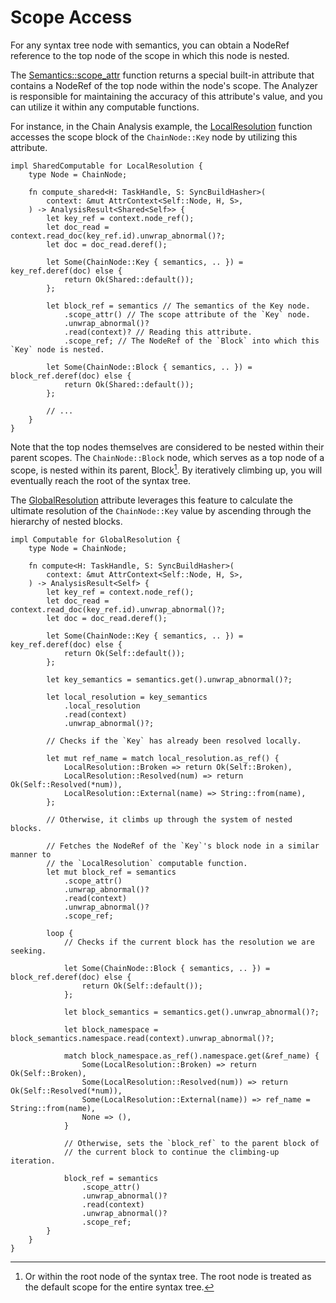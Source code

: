 <!------------------------------------------------------------------------------
  This file is a part of the "Lady Deirdre" work,
  a compiler front-end foundation technology.

  This work is proprietary software with source-available code.

  To copy, use, distribute, and contribute to this work, you must agree to
  the terms of the General License Agreement:

  https://github.com/Eliah-Lakhin/lady-deirdre/blob/master/EULA.md.

  The agreement grants you a Commercial-Limited License that gives you
  the right to use my work in non-commercial and limited commercial products
  with a total gross revenue cap. To remove this commercial limit for one of
  your products, you must acquire an Unrestricted Commercial License.

  If you contribute to the source code, documentation, or related materials
  of this work, you must assign these changes to me. Contributions are
  governed by the "Derivative Work" section of the General License
  Agreement.

  Copying the work in parts is strictly forbidden, except as permitted under
  the terms of the General License Agreement.

  If you do not or cannot agree to the terms of this Agreement,
  do not use this work.

  This work is provided "as is" without any warranties, express or implied,
  except to the extent that such disclaimers are held to be legally invalid.

  Copyright (c) 2024 Ilya Lakhin (Илья Александрович Лахин).
  All rights reserved.
------------------------------------------------------------------------------->

# Scope Access

For any syntax tree node with semantics, you can obtain a NodeRef reference to
the top node of the scope in which this node is nested.

The [Semantics::scope_attr](https://docs.rs/lady-deirdre/2.0.1/lady_deirdre/analysis/struct.Semantics.html#method.scope_attr)
function returns a special built-in attribute that contains a NodeRef of the top
node within the node's scope. The Analyzer is responsible for maintaining the
accuracy of this attribute's value, and you can utilize it within any computable
functions.

For instance, in the Chain Analysis example,
the [LocalResolution](https://github.com/Eliah-Lakhin/lady-deirdre/blob/1f4ecdac2a1d8c73e6d94909fb0c7fcd04d31fc0/work/crates/examples/src/chain_analysis/semantics.rs#L172)
function accesses the scope block of the `ChainNode::Key` node by utilizing this
attribute.

```rust,noplayground
impl SharedComputable for LocalResolution {
    type Node = ChainNode;

    fn compute_shared<H: TaskHandle, S: SyncBuildHasher>(
        context: &mut AttrContext<Self::Node, H, S>,
    ) -> AnalysisResult<Shared<Self>> {
        let key_ref = context.node_ref();
        let doc_read = context.read_doc(key_ref.id).unwrap_abnormal()?;
        let doc = doc_read.deref();

        let Some(ChainNode::Key { semantics, .. }) = key_ref.deref(doc) else {
            return Ok(Shared::default());
        };

        let block_ref = semantics // The semantics of the Key node.
            .scope_attr() // The scope attribute of the `Key` node.
            .unwrap_abnormal()?
            .read(context)? // Reading this attribute.
            .scope_ref; // The NodeRef of the `Block` into which this `Key` node is nested.

        let Some(ChainNode::Block { semantics, .. }) = block_ref.deref(doc) else {
            return Ok(Shared::default());
        };
        
        // ...
    }
}
```

Note that the top nodes themselves are considered to be nested within their
parent scopes. The `ChainNode::Block` node, which serves as a top node of a
scope, is nested within its parent, Block[^parent]. By iteratively climbing up,
you will eventually reach the root of the syntax tree.

The [GlobalResolution](https://github.com/Eliah-Lakhin/lady-deirdre/blob/1f4ecdac2a1d8c73e6d94909fb0c7fcd04d31fc0/work/crates/examples/src/chain_analysis/semantics.rs#L85)
attribute leverages this feature to calculate the ultimate resolution of
the `ChainNode::Key` value by ascending through the hierarchy of nested blocks.

```rust,noplayground
impl Computable for GlobalResolution {
    type Node = ChainNode;

    fn compute<H: TaskHandle, S: SyncBuildHasher>(
        context: &mut AttrContext<Self::Node, H, S>,
    ) -> AnalysisResult<Self> {
        let key_ref = context.node_ref();
        let doc_read = context.read_doc(key_ref.id).unwrap_abnormal()?;
        let doc = doc_read.deref();

        let Some(ChainNode::Key { semantics, .. }) = key_ref.deref(doc) else {
            return Ok(Self::default());
        };

        let key_semantics = semantics.get().unwrap_abnormal()?;

        let local_resolution = key_semantics
            .local_resolution
            .read(context)
            .unwrap_abnormal()?;

        // Checks if the `Key` has already been resolved locally.

        let mut ref_name = match local_resolution.as_ref() {
            LocalResolution::Broken => return Ok(Self::Broken),
            LocalResolution::Resolved(num) => return Ok(Self::Resolved(*num)),
            LocalResolution::External(name) => String::from(name),
        };
        
        // Otherwise, it climbs up through the system of nested blocks.

        // Fetches the NodeRef of the `Key`'s block node in a similar manner to
        // the `LocalResolution` computable function.
        let mut block_ref = semantics
            .scope_attr()
            .unwrap_abnormal()?
            .read(context)
            .unwrap_abnormal()?
            .scope_ref;

        loop {
            // Checks if the current block has the resolution we are seeking.
        
            let Some(ChainNode::Block { semantics, .. }) = block_ref.deref(doc) else {
                return Ok(Self::default());
            };

            let block_semantics = semantics.get().unwrap_abnormal()?;

            let block_namespace = block_semantics.namespace.read(context).unwrap_abnormal()?;

            match block_namespace.as_ref().namespace.get(&ref_name) {
                Some(LocalResolution::Broken) => return Ok(Self::Broken),
                Some(LocalResolution::Resolved(num)) => return Ok(Self::Resolved(*num)),
                Some(LocalResolution::External(name)) => ref_name = String::from(name),
                None => (),
            }

            // Otherwise, sets the `block_ref` to the parent block of
            // the current block to continue the climbing-up iteration.

            block_ref = semantics
                .scope_attr()
                .unwrap_abnormal()?
                .read(context)
                .unwrap_abnormal()?
                .scope_ref;
        }
    }
}
```

[^parent]: Or within the root node of the syntax tree. The root node is treated
as the default scope for the entire syntax tree.
